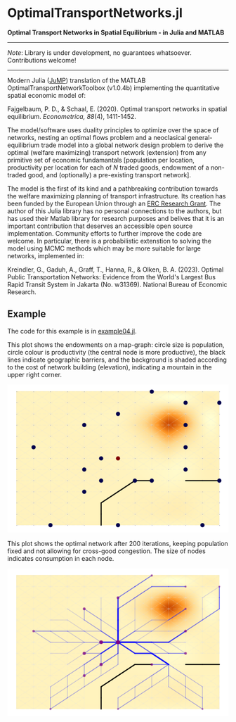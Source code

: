# OptimalTransportNetworks.jl
**Optimal Transport Networks in Spatial Equilibrium - in Julia and MATLAB**

***
*Note*: Library is under development, no guarantees whatsoever. Contributions welcome!
***

Modern Julia ([JuMP](https://github.com/jump-dev/JuMP.jl)) translation of the MATLAB OptimalTransportNetworkToolbox (v1.0.4b) implementing the quantitative spatial economic model of:

Fajgelbaum, P. D., & Schaal, E. (2020). Optimal transport networks in spatial equilibrium. *Econometrica, 88*(4), 1411-1452.

The model/software uses duality principles to optimize over the space of networks, nesting an optimal flows problem and a neoclasical general-equilibrium trade model into a global network design problem to derive the optimal (welfare maximizing) transport network (extension) from any primitive set of economic fundamantals [population per location, productivity per location for each of *N* traded goods, endowment of a non-traded good, and (optionally) a pre-existing transport network]. 

The model is the first of its kind and a pathbreaking contribution towards the welfare maximizing planning of transport infrastructure. Its creation has been funded by the European Union through an [ERC Research Grant](https://cordis.europa.eu/project/id/804095). The author of this Julia library has no personal connections to the authors, but has used their Matlab library for research purposes and belives that it is an important contribution that deserves an accessible open source implementation. Community efforts to further improve the code are welcome. In particular, there is a probabilistic extenstion to solving the model using MCMC methods which may be more suitable for large networks, implemented in:

Kreindler, G., Gaduh, A., Graff, T., Hanna, R., & Olken, B. A. (2023). Optimal Public Transportation Networks: Evidence from the World's Largest Bus Rapid Transit System in Jakarta (No. w31369). National Bureau of Economic Research.

## Example

The code for this example is in [example04.jl](https://github.com/SebKrantz/OptimalTransportNetworks.jl/blob/main/examples/example04.jl). 

This plot shows the endowments on a map-graph: circle size is population, circle colour is productivity (the central node is more productive), the black lines indicate geographic barriers, and the background is shaded according to the cost of network building (elevation), indicating a mountain in the upper right corner. 

![](misc/figures/example04_setup.png)

This plot shows the optimal network after 200 iterations, keeping population fixed and not allowing for cross-good congestion. The size of nodes indicates consumption in each node. 

![](misc/figures/example04_solution.png)
